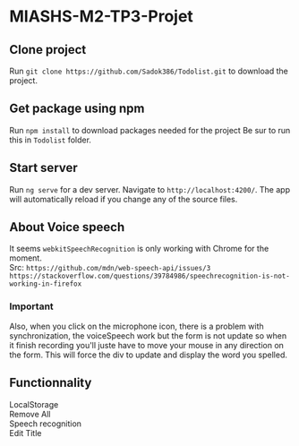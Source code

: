 # MIASHS-M2-TP3-Projet

## Clone project

Run `git clone https://github.com/Sadok386/Todolist.git` to download the project.

## Get package using npm

Run `npm install` to download packages needed for the project
Be sur to run this in `Todolist` folder.

## Start server

Run `ng serve` for a dev server. Navigate to `http://localhost:4200/`. The app will automatically reload if you change any of the source files.

## About Voice speech
It seems `webkitSpeechRecognition` is only working with Chrome for the moment.\
Src: `https://github.com/mdn/web-speech-api/issues/3`\
     `https://stackoverflow.com/questions/39784986/speechrecognition-is-not-working-in-firefox`

### Important 
Also, when you click on the microphone icon, there is a problem with synchronization, the voiceSpeech work but the form is not update so when it finish recording you'll juste have to move your mouse in any direction on the form. This will force the div to update and display the word you spelled.

## Functionnality
LocalStorage\
Remove All\
Speech recognition\
Edit Title
